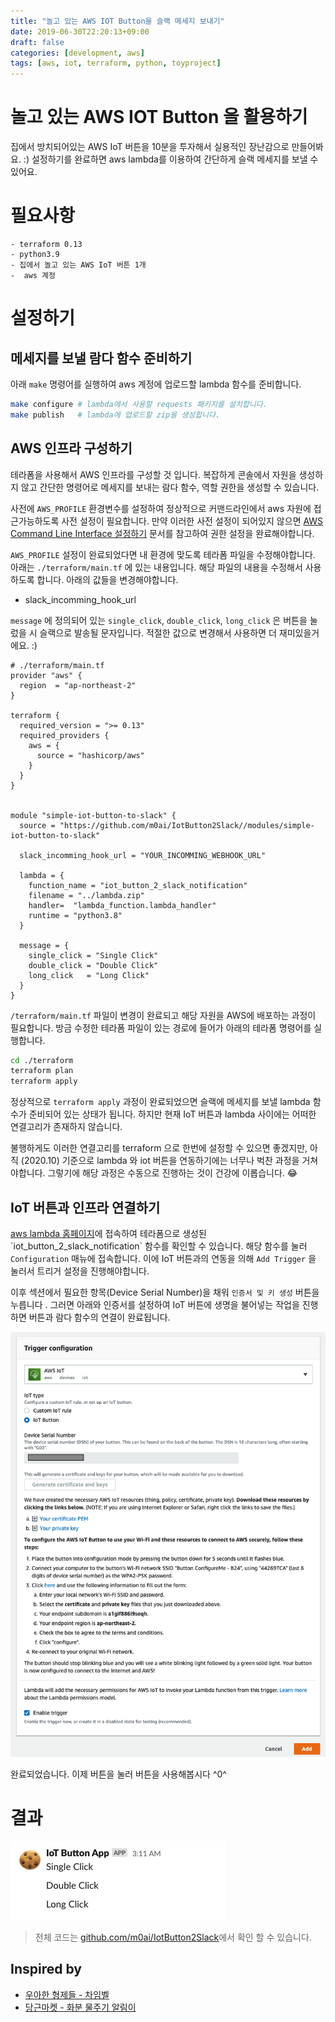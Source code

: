 ```yaml
---
title: "놀고 있는 AWS IOT Button을 슬랙 메세지 보내기"
date: 2019-06-30T22:20:13+09:00
draft: false
categories: [development, aws]
tags: [aws, iot, terraform, python, toyproject]
---
```


# 놀고 있는 AWS IOT Button 을 활용하기
집에서 방치되어있는 AWS IoT 버튼을 10분을 투자해서 실용적인 장난감으로 만들어봐요. :)
설정하기를 완료하면 aws lambda를 이용하여 간단하게 슬랙 메세지를 보낼 수 있어요.

# 필요사항
```
- terraform 0.13
- python3.9
- 집에서 놀고 있는 AWS IoT 버튼 1개
-  aws 계정
```

# 설정하기

## 메세지를 보낼 람다 함수 준비하기

아래 `make` 명령어를 실행하여 aws 계정에 업로드할 lambda 함수를 준비합니다.

```bash
make configure # lambda에서 사용할 requests 패키지를 설치합니다.
make publish   # lambda에 업로드할 zip을 생성합니다.
```
## AWS 인프라 구성하기

테라폼을 사용해서 AWS 인프라를 구성할 것 입니다. 복잡하게 콘솔에서 자원을 생성하지 않고 간단한 명령어로 메세지를 보내는 람다 함수, 역할 권한을 생성할 수 있습니다.

사전에 `AWS_PROFILE` 환경변수를 설정하여 정상적으로 커맨드라인에서 aws 자원에 접근가능하도록 사전 설정이 필요합니다. 만약 이러한 사전 설정이 되어있지 않으면  [AWS Command Line Interface 설정하기](https://docs.aws.amazon.com/ko_kr/cli/latest/userguide/cli-configure-profiles.html) 문서를 참고하여 권한 설정을 완료해야합니다.

`AWS_PROFILE` 설정이 완료되었다면 내 환경에 맞도록 테라폼 파일을 수정해야합니다. 아래는 `./terraform/main.tf` 에 있는 내용입니다. 해당 파일의 내용을 수정해서 사용하도록 합니다. 아래의 값들을 변경해야합니다.

- slack_incomming_hook_url

`message` 에 정의되어 있는 `single_click`, `double_click`, `long_click` 은 버튼을 눌렀을 시 슬랙으로 발송될 문자입니다. 적절한 값으로 변경해서 사용하면 더 재미있을거에요. :)


```hcl
# ./terraform/main.tf
provider "aws" {
  region  = "ap-northeast-2"
}

terraform {
  required_version = ">= 0.13"
  required_providers {
    aws = {
      source = "hashicorp/aws"
    }
  }
}


module "simple-iot-button-to-slack" {
  source = "https://github.com/m0ai/IotButton2Slack//modules/simple-iot-button-to-slack"

  slack_incomming_hook_url = "YOUR_INCOMMING_WEBHOOK_URL"

  lambda = {
    function_name = "iot_button_2_slack_notification"
    filename = "../lambda.zip"
    handler=  "lambda_function.lambda_handler"
    runtime = "python3.8"
  }

  message = {
    single_click = "Single Click"
    double_click = "Double Click"
    long_click   = "Long Click"
  }
}
```

`/terraform/main.tf` 파일이 변경이 완료되고 해당 자원을 AWS에 배포하는 과정이 필요합니다. 방금 수정한 테라폼 파일이 있는 경로에 들어가 아래의 테라폼 명령어를 실행합니다.


```bash
cd ./terraform
terraform plan
terraform apply
```
정상적으로 `terraform apply` 과정이 완료되었으면 슬랙에 메세지를 보낼 lambda 함수가 준비되어 있는 상태가 됩니다. 하지만 현재 IoT 버튼과 lambda 사이에는 어떠한 연결고리가 존재하지 않습니다.

 불행하게도 이러한 연결고리를 terraform 으로 한번에 설정할 수 있으면 좋겠지만, 아직 (2020.10) 기준으로 lambda 와 iot 버튼을 연동하기에는 너무나 벅찬 과정을 거쳐야합니다. 그렇기에 해당 과정은 수동으로 진행하는 것이 건강에 이롭습니다. 😂

## IoT 버튼과 인프라 연결하기

[aws lambda 홈페이지](https://ap-northeast-2.console.aws.amazon.com/lambda/home?)에 접속하여 테라폼으로 생성된 `iot_button_2_slack_notification` 함수를 확인할 수 있습니다. 해당 함수를 눌러 `Configuration` 매뉴에 접속합니다. 이에 IoT 버튼과의 연동을 의해 `Add Trigger` 을 눌러서 트리거 설정을 진행해야합니다.

이후 섹션에서 필요한 항목(Device Serial Number)을 채워 `인증서 및 키 생성` 버튼을 누릅니다 . 그러면 아래와 인증서를 설정하여 IoT 버튼에 생명을 불어넣는 작업을 진행하면 버튼과 람다 함수의 연결이 완료됩니다.

![image-20201015030304158](https://github.com/m0ai/IotButton2Slack/raw/master/img/iot-button-configure-page.png)

완료되었습니다. 이제 버튼을 눌러 버튼을 사용해봅시다 ^0^

# 결과

![image-20201015031139768](https://github.com/m0ai/IotButton2Slack/raw/master/img/result.png)



> 전체 코드는 [github.com/m0ai/IotButton2Slack](https://github.com/m0ai/IotButton2Slack/)에서 확인 할 수 있습니다. 



## Inspired by

- [우아한 형제들 - 차임벨](http://woowabros.github.io/study/2016/10/28/woowahan_chime_bell.html)
- [당근마켓 - 화분 물주기 알림이](https://medium.com/daangn/%ED%9A%8C%EC%82%AC-%ED%99%94%EB%B6%84%EC%97%90-%EC%A3%BC%EA%B8%B0%EC%A0%81%EC%9C%BC%EB%A1%9C-%EB%AC%BC%EC%A3%BC%EA%B8%B0-aws-iot-%EB%B2%84%ED%8A%BC-%ED%99%9C%EC%9A%A9-%EC%82%AC%EB%A1%80-99978e57a59c)
